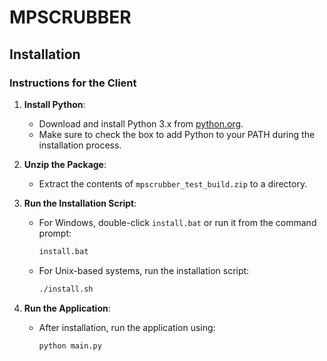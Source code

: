 # MPSCRUBBER

## Installation

### Instructions for the Client

1. **Install Python**:
   - Download and install Python 3.x from [python.org](https://www.python.org/downloads/).
   - Make sure to check the box to add Python to your PATH during the installation process.

2. **Unzip the Package**:
   - Extract the contents of `mpscrubber_test_build.zip` to a directory.

3. **Run the Installation Script**:
   - For Windows, double-click `install.bat` or run it from the command prompt:
     ```bat
     install.bat
     ```
   - For Unix-based systems, run the installation script:
     ```sh
     ./install.sh
     ```

4. **Run the Application**:
   - After installation, run the application using:
     ```sh
     python main.py
     ```